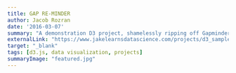 ```yaml
---
title: GAP RE-MINDER
author: Jacob Rozran
date: '2016-03-07'
summary: "A demonstration D3 project, shamelessly ripping off Gapminder."
externalLink: "https://www.jakelearnsdatascience.com/projects/d3_sample_open_data_day_dc/"
target: "_blank"
tags: [d3.js, data visualization, projects]
summaryImage: "featured.jpg"
---
```

